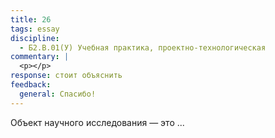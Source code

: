 ```yaml
---
title: 26
tags: essay
discipline:
  - Б2.В.01(У) Учебная практика, проектно-технологическая
commentary: |
  <p></p>
response: стоит объяснить
feedback:
  general: Cпасибо!
---
```


Объект научного исследования — это ...